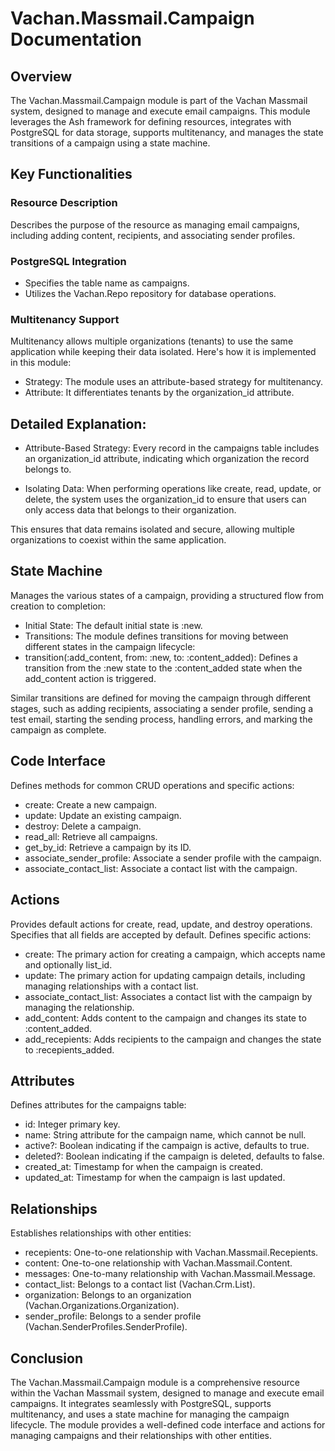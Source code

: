 # Vachan.Massmail.Campaign Documentation  

## Overview

The Vachan.Massmail.Campaign module is part of the Vachan Massmail system, designed to manage and execute email campaigns. This module leverages the Ash framework for defining resources, integrates with PostgreSQL for data storage, supports multitenancy, and manages the state transitions of a campaign using a state machine.

## Key Functionalities

### Resource Description
Describes the purpose of the resource as managing email campaigns, including adding content, recipients, and associating sender profiles.

### PostgreSQL Integration
- Specifies the table name as campaigns.
- Utilizes the Vachan.Repo repository for database operations.

### Multitenancy Support
Multitenancy allows multiple organizations (tenants) to use the same application while keeping their data isolated. Here's how it is implemented in this module:

- Strategy: The module uses an attribute-based strategy for multitenancy.
- Attribute: It differentiates tenants by the organization_id attribute.

## Detailed Explanation:

- Attribute-Based Strategy: Every record in the campaigns table includes an organization_id attribute, indicating which organization the record belongs to.

- Isolating Data: When performing operations like create, read, update, or delete, the system uses the organization_id to ensure that users can only access data that belongs to their organization. 

This ensures that data remains isolated and secure, allowing multiple organizations to coexist within the same application.

## State Machine
Manages the various states of a campaign, providing a structured flow from creation to completion:

- Initial State: The default initial state is :new.
- Transitions: The module defines transitions for moving between different states in the campaign lifecycle:
- transition(:add_content, from: :new, to: :content_added): Defines a transition from the :new state to the :content_added state when the add_content action is triggered.

Similar transitions are defined for moving the campaign through different stages, such as adding recipients, associating a sender profile, sending a test email, starting the sending process, handling errors, and marking the campaign as complete.

## Code Interface
Defines methods for common CRUD operations and specific actions:

- create: Create a new campaign.
- update: Update an existing campaign.
- destroy: Delete a campaign.
- read_all: Retrieve all campaigns.
- get_by_id: Retrieve a campaign by its ID.
- associate_sender_profile: Associate a sender profile with the campaign.
- associate_contact_list: Associate a contact list with the campaign.

## Actions
Provides default actions for create, read, update, and destroy operations.
Specifies that all fields are accepted by default.
Defines specific actions:
- create: The primary action for creating a campaign, which accepts name and optionally list_id.
- update: The primary action for updating campaign details, including managing relationships with a contact list.
- associate_contact_list: Associates a contact list with the campaign by managing the relationship.
- add_content: Adds content to the campaign and changes its state to :content_added.
- add_recepients: Adds recipients to the campaign and changes the state to :recepients_added.

## Attributes
Defines attributes for the campaigns table:
- id: Integer primary key.
- name: String attribute for the campaign name, which cannot be null.
- active?: Boolean indicating if the campaign is active, defaults to true.
- deleted?: Boolean indicating if the campaign is deleted, defaults to false.
- created_at: Timestamp for when the campaign is created.
- updated_at: Timestamp for when the campaign is last updated.

## Relationships
Establishes relationships with other entities:
- recepients: One-to-one relationship with Vachan.Massmail.Recepients.
- content: One-to-one relationship with Vachan.Massmail.Content.
- messages: One-to-many relationship with Vachan.Massmail.Message.
- contact_list: Belongs to a contact list (Vachan.Crm.List).
- organization: Belongs to an organization (Vachan.Organizations.Organization).
- sender_profile: Belongs to a sender profile (Vachan.SenderProfiles.SenderProfile).

## Conclusion
The Vachan.Massmail.Campaign module is a comprehensive resource within the Vachan Massmail system, designed to manage and execute email campaigns. It integrates seamlessly with PostgreSQL, supports multitenancy, and uses a state machine for managing the campaign lifecycle. The module provides a well-defined code interface and actions for managing campaigns and their relationships with other entities.